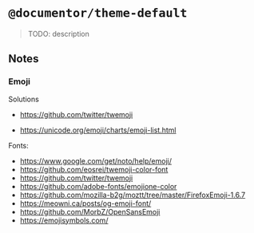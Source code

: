 # `@documentor/theme-default`

> TODO: description

## Notes

### Emoji

Solutions

- https://github.com/twitter/twemoji

* https://unicode.org/emoji/charts/emoji-list.html

Fonts:

- https://www.google.com/get/noto/help/emoji/
- https://github.com/eosrei/twemoji-color-font
- https://github.com/twitter/twemoji
- https://github.com/adobe-fonts/emojione-color
- https://github.com/mozilla-b2g/moztt/tree/master/FirefoxEmoji-1.6.7
- https://meowni.ca/posts/og-emoji-font/
- https://github.com/MorbZ/OpenSansEmoji
- https://emojisymbols.com/
